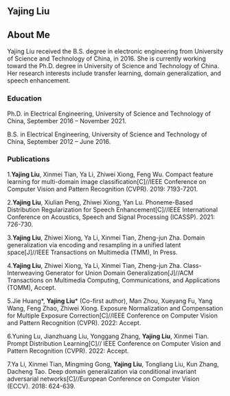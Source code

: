 ## Yajing Liu

## About Me

Yajing Liu received the B.S. degree in electronic engineering from University of Science and Technology of China, in 2016. She is currently working
toward the Ph.D. degree in University of Science and Technology of China. Her research interests include transfer learning, domain generalization, and speech
enhancement.

### Education
Ph.D. in Electrical Engineering, University of Science and Technology of China, September 2016 – November 2021.

B.S. in Electrical Engineering, University of Science and Technology of China, September 2012 – June 2016.

### Publications

1.**Yajing Liu**, Xinmei Tian, Ya Li, Zhiwei Xiong, Feng Wu. Compact feature learning for multi-domain image classification[C]//IEEE Conference on Computer Vision and Pattern Recognition (CVPR). 2019: 7193-7201.

2.**Yajing Liu**,  Xiulian Peng, Zhiwei Xiong, Yan Lu. Phoneme-Based Distribution Regularization for Speech Enhancement[C]//IEEE International Conference on Acoustics, Speech and Signal Processing (ICASSP). 2021: 726-730.

3.**Yajing Liu**, Zhiwei Xiong, Ya Li, Xinmei Tian, Zheng-jun Zha. Domain generalization via encoding and resampling in a unified latent space[J]//IEEE Transactions on Multimedia (TMM), In Press.

4.**Yajing Liu**, Zhiwei Xiong, Ya Li, Xinmei Tian, Zheng-jun Zha. Class-Interweaving Generator for Union Domain Generalization[J]//ACM Transactions on Multimedia Computing, Communications, and Applications (TOMM), Accept.

5.Jie Huang*, **Yajing Liu*** (Co-first author), Man Zhou, Xueyang Fu, Yang Wang, Feng Zhao, Zhiwei Xiong. Exposure Normalization and Compensation for Multiple Exposure Correction[C]//IEEE Conference on Computer Vision and Pattern Recognition (CVPR). 2022: Accept.

6.Yuning Lu, Jianzhuang Liu, Yonggang Zhang, **Yajing Liu**, Xinmei Tian. Prompt Distribution Learning[C]// IEEE Conference on Computer Vision and Pattern Recognition (CVPR). 2022: Accept.

7.Ya Li, Xinmei Tian, Mingming Gong, **Yajing Liu**, Tongliang Liu, Kun Zhang, Dacheng Tao. Deep domain generalization via conditional invariant adversarial networks[C]//European Conference on Computer Vision (ECCV). 2018: 624-639.


